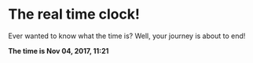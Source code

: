 # The real time clock!

Ever wanted to know what the time is? Well, your journey is about to end!

**The time is Nov 04, 2017, 11:21**